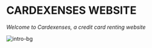 # CARDEXENSES WEBSITE

 _Welcome to Cardexenses, a credit card renting website_

![intro-bg](https://github.com/user-attachments/assets/df45f8a0-20e5-4408-aff9-a8ff43e45e8e)
